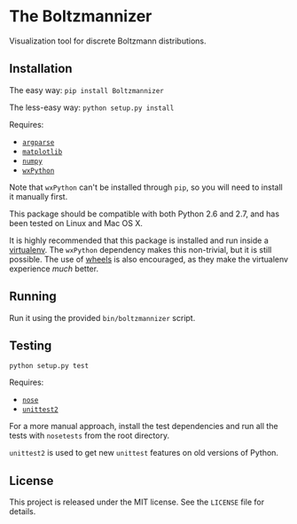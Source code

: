 # The Boltzmannizer

Visualization tool for discrete Boltzmann distributions.

## Installation

The easy way: `pip install Boltzmannizer`

The less-easy way: `python setup.py install`

Requires:

* [`argparse`](https://pypi.python.org/pypi/argparse/)
* [`matplotlib`](http://matplotlib.org/)
* [`numpy`](http://www.numpy.org/)
* [`wxPython`](http://wxpython.org/)

Note that `wxPython` can't be installed through `pip`, so you will need to install it manually first.

This package should be compatible with both Python 2.6 and 2.7, and has been tested on Linux and Mac OS X.

It is highly recommended that this package is installed and run inside a [virtualenv](http://www.virtualenv.org/). The `wxPython` dependency makes this non-trivial, but it is still possible. The use of [wheels](http://wheel.readthedocs.org) is also encouraged, as they make the virtualenv experience _much_ better.

## Running

Run it using the provided `bin/boltzmannizer` script.

## Testing

`python setup.py test`

Requires:

* [`nose`](https://nose.readthedocs.org/en/latest/)
* [`unittest2`](https://pypi.python.org/pypi/unittest2)

For a more manual approach, install the test dependencies and run all the tests with `nosetests` from the root directory.

`unittest2` is used to get new `unittest` features on old versions of Python.

## License

This project is released under the MIT license. See the `LICENSE` file for details.
